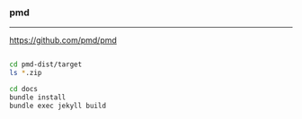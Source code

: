 ### pmd
---
https://github.com/pmd/pmd

```
```

```sh
cd pmd-dist/target
ls *.zip

cd docs
bundle install
bundle exec jekyll build
```

```
```
